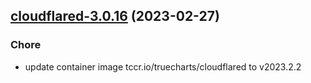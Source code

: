 

## [cloudflared-3.0.16](https://github.com/truecharts/charts/compare/cloudflared-3.0.15...cloudflared-3.0.16) (2023-02-27)

### Chore

- update container image tccr.io/truecharts/cloudflared to v2023.2.2
  
  